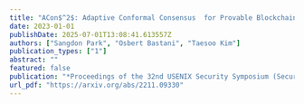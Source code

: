 ```yaml
---
title: "ACon$^2$: Adaptive Conformal Consensus  for Provable Blockchain Oracles"
date: 2023-01-01
publishDate: 2025-07-01T13:08:41.613557Z
authors: ["Sangdon Park", "Osbert Bastani", "Taesoo Kim"]
publication_types: ["1"]
abstract: ""
featured: false
publication: "*Proceedings of the 32nd USENIX Security Symposium (Security)*"
url_pdf: "https://arxiv.org/abs/2211.09330"
---
```


